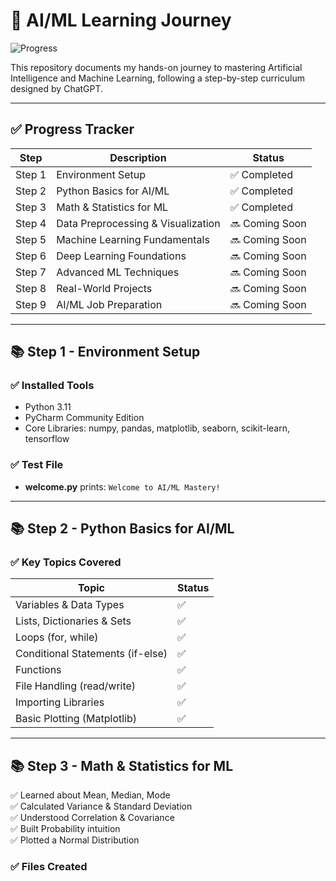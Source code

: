 # 🚀 AI/ML Learning Journey

![Progress](https://img.shields.io/badge/AI%2FML%20Journey-Step%203%20Complete-brightgreen?style=for-the-badge)

This repository documents my hands-on journey to mastering Artificial Intelligence and Machine Learning, following a step-by-step curriculum designed by ChatGPT.

---

## ✅ Progress Tracker

| Step | Description | Status |
|---|---|---|
| Step 1 | Environment Setup | ✅ Completed |
| Step 2 | Python Basics for AI/ML | ✅ Completed |
| Step 3 | Math & Statistics for ML | ✅ Completed |
| Step 4 | Data Preprocessing & Visualization | 🔜 Coming Soon |
| Step 5 | Machine Learning Fundamentals | 🔜 Coming Soon |
| Step 6 | Deep Learning Foundations | 🔜 Coming Soon |
| Step 7 | Advanced ML Techniques | 🔜 Coming Soon |
| Step 8 | Real-World Projects | 🔜 Coming Soon |
| Step 9 | AI/ML Job Preparation | 🔜 Coming Soon |

---

## 📚 Step 1 - Environment Setup

### ✅ Installed Tools
- Python 3.11
- PyCharm Community Edition
- Core Libraries: numpy, pandas, matplotlib, seaborn, scikit-learn, tensorflow

### ✅ Test File
- **welcome.py** prints: `Welcome to AI/ML Mastery!`

---

## 📚 Step 2 - Python Basics for AI/ML

### ✅ Key Topics Covered
| Topic | Status |
|---|---|
| Variables & Data Types | ✅ |
| Lists, Dictionaries & Sets | ✅ |
| Loops (for, while) | ✅ |
| Conditional Statements (if-else) | ✅ |
| Functions | ✅ |
| File Handling (read/write) | ✅ |
| Importing Libraries | ✅ |
| Basic Plotting (Matplotlib) | ✅ |

---

## 📚 Step 3 - Math & Statistics for ML

✅ Learned about Mean, Median, Mode  
✅ Calculated Variance & Standard Deviation  
✅ Understood Correlation & Covariance  
✅ Built Probability intuition  
✅ Plotted a Normal Distribution  

### ✅ Files Created
